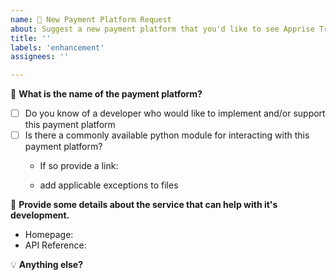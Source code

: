 ```yaml
---
name: 📣 New Payment Platform Request
about: Suggest a new payment platform that you'd like to see Apprise Transactions support
title: ''
labels: 'enhancement'
assignees: ''

---
```


:loudspeaker: **What is the name of the payment platform?**
<!--  Name of Payment Platform  -->

* [ ] Do you know of a developer who would like to implement and/or support this payment platform
* [ ] Is there a commonly available python module for interacting with this payment platform?
    - If so provide a link: 


    - add applicable exceptions to files

:link: **Provide some details about the service that can help with it's development.**
- Homepage: <!-- e.g https://squareup.com -->
- API Reference: <!-- e.g https://developer.squareup.com/ -->

:bulb: **Anything else?**
<!-- What is your use case for receiving transaction notifications via this payment platform? Are there certain features you'd definitely like to see that this service offers?
      Share your thoughts and expectations. Got suggestions or features you'd like
      to see available?  Share those too! -->
